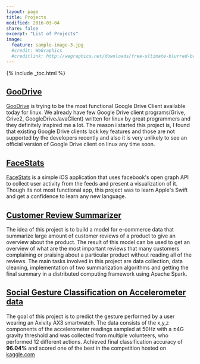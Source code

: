 ```yaml
---
layout: page
title: Projects
modified: 2016-03-04
share: false
excerpt: "List of Projects"
image:
  feature: sample-image-3.jpg
  #credit: WeGraphics
  #creditlink: http://wegraphics.net/downloads/free-ultimate-blurred-background-pack/
---
```


{% include _toc.html %}

## [GooDrive](http://iamprem.github.io/goodrive/)
[GooDrive](http://iamprem.github.io/goodrive/) is trying to be the most functional Google Drive Client available today for linux. We already have few Google Drive client programs(Grive, Grive2, GoogleDriveJavaClient) written for linux by great programmers and they definitely inspired me a lot. The reason i started this project is, I found that existing Google Drive clients lack key features and those are not supported by the developers recently and also it is very unlikely to see an official version of Google Drive client on linux any time soon.

## [FaceStats](http://iamprem.github.io/FaceStats/)
[FaceStats](http://iamprem.github.io/FaceStats/) is a simple iOS application that uses facebook's open graph API to collect user activity from the feeds and present a visualization of it. Though its not most functional app, this project was to learn Apple's Swift and get a confidence to learn any new language.

## [Customer Review Summarizer](http://iamprem.github.io/summarizer)
The idea of this project is to build a model for e-commerce data that summarize large amount of customer reviews of a product to give an overview about the product. The result of this model can be used to get an overview of what are the most important reviews that many customers complaining or praising about a particular product without reading all of the reviews. The main tasks involved in this project are data collection, data cleaning, implementation of two summarization algorithms and getting the final summary in a distributed computing framework using Apache Spark.

## [Social Gesture Classification on Accelerometer data](https://inclass.kaggle.com/c/social-gesture-classification)
The goal of this project is to predict the gesture performed by a user wearing an Axivity AX3 smartwatch. The data consists of the x,y,z components of the accelerometer readings sampled at 50Hz with a ±4G gravity threshold and was collected from multiple volunteers, who performed 12 different actions. Achieved final classification accuracy of **96.04%** and scored one of the best in the competition hosted on [kaggle.com](https://inclass.kaggle.com/c/social-gesture-classification/leaderboard/public)
